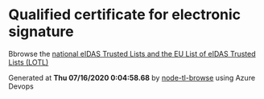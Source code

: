 # Qualified certificate for electronic signature 
 Bbrowse the [national eIDAS Trusted Lists and the EU List of eIDAS Trusted Lists (LOTL)](https://webgate.ec.europa.eu/tl-browser/#/) 
 
 
Generated at **Thu 07/16/2020  0:04:58.68** by [node-tl-browse](https://github.com/ymedlop/node-tl-browser) using Azure Devops 
